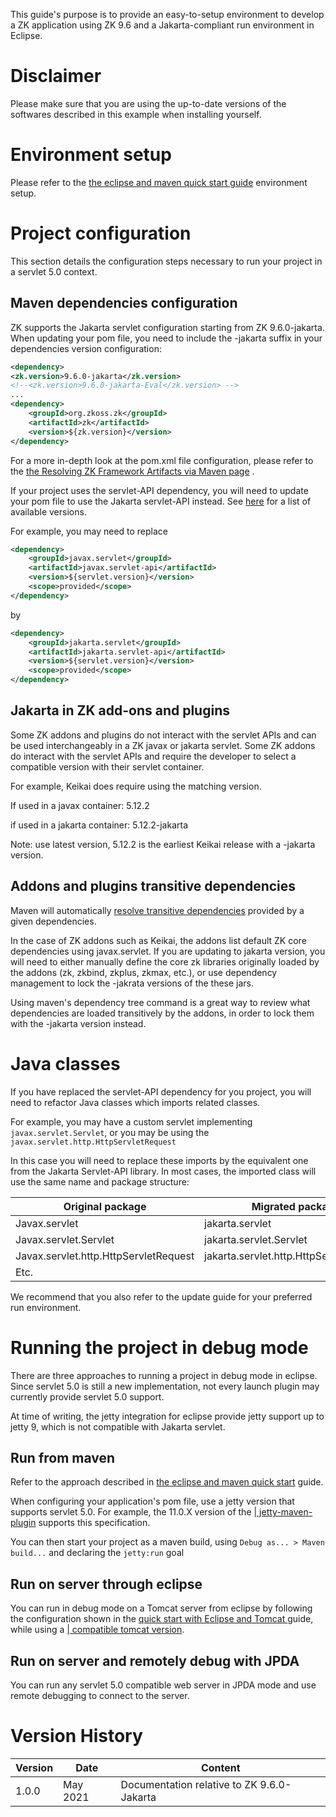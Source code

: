 This guide's purpose is to provide an easy-to-setup environment to
develop a ZK application using ZK 9.6 and a Jakarta-compliant run
environment in Eclipse.

# Disclaimer

Please make sure that you are using the up-to-date versions of the
softwares described in this example when installing yourself.

# Environment setup

Please refer to the [ the eclipse and maven quick start guide](quick_start/create_and_run_your_first_zk_application_with_eclipse_and_maven)
environment setup.

# Project configuration

This section details the configuration steps necessary to run your
project in a servlet 5.0 context.

## Maven dependencies configuration

ZK supports the Jakarta servlet configuration starting from ZK
9.6.0-jakarta. When updating your pom file, you need to include the
-jakarta suffix in your dependencies version configuration:

```xml
<dependency>
<zk.version>9.6.0-jakarta</zk.version>
<!--<zk.version>9.6.0-jakarta-Eval</zk.version> -->
...
<dependency>
    <groupId>org.zkoss.zk</groupId>
    <artifactId>zk</artifactId>
    <version>${zk.version}</version>
</dependency>
```

For a more in-depth look at the pom.xml file configuration, please refer
to the [ the Resolving ZK Framework Artifacts via Maven page](/zk_installation_guide/maven_setup)
.

If your project uses the servlet-API dependency, you will need to update
your pom file to use the Jakarta servlet-API instead. See
[here](https://mvnrepository.com/artifact/jakarta.servlet/jakarta.servlet-api)
for a list of available versions.

For example, you may need to replace

```xml
<dependency>
    <groupId>javax.servlet</groupId>
    <artifactId>javax.servlet-api</artifactId>
    <version>${servlet.version}</version>
    <scope>provided</scope>
</dependency>
```

by

```xml
<dependency>
    <groupId>jakarta.servlet</groupId>
    <artifactId>jakarta.servlet-api</artifactId>
    <version>${servlet.version}</version>
    <scope>provided</scope>
</dependency>
```

## Jakarta in ZK add-ons and plugins

Some ZK addons and plugins do not interact with the servlet APIs and can
be used interchangeably in a ZK javax or jakarta servlet. Some ZK addons
do interact with the servlet APIs and require the developer to select a
compatible version with their servlet container.

For example, Keikai does require using the matching version.

If used in a javax container: 5.12.2

if used in a jakarta container: 5.12.2-jakarta

Note: use latest version, 5.12.2 is the earliest Keikai release with a
-jakarta version.

## Addons and plugins transitive dependencies

Maven will automatically [resolve transitive dependencies](https://maven.apache.org/guides/introduction/introduction-to-dependency-mechanism.html)
provided by a given dependencies.

In the case of ZK addons such as Keikai, the addons list default ZK core
dependencies using javax.servlet. If you are updating to jakarta
version, you will need to either manually define the core zk libraries
originally loaded by the addons (zk, zkbind, zkplus, zkmax, etc.), or
use dependency management to lock the -jakrata versions of the these
jars.

Using maven's dependency tree command is a great way to review what
dependencies are loaded transitively by the addons, in order to lock
them with the -jakarta version instead.

# Java classes

If you have replaced the servlet-API dependency for you project, you
will need to refactor Java classes which imports related classes.

For example, you may have a custom servlet implementing
`javax.servlet.Servlet`, or you may be using the
`javax.servlet.http.HttpServletRequest`

In this case you will need to replace these imports by the equivalent
one from the Jakarta Servlet-API library. In most cases, the imported
class will use the same name and package structure:

| Original package                      | Migrated package                        |
|---------------------------------------|-----------------------------------------|
| Javax.servlet                         | jakarta.servlet                         |
| Javax.servlet.Servlet                 | jakarta.servlet.Servlet                 |
| Javax.servlet.http.HttpServletRequest | jakarta.servlet.http.HttpServletRequest |
| Etc.                                  |                                         |

We recommend that you also refer to the update guide for your preferred
run environment.

# Running the project in debug mode

There are three approaches to running a project in debug mode in
eclipse. Since servlet 5.0 is still a new implementation, not every
launch plugin may currently provide servlet 5.0 support.

At time of writing, the jetty integration for eclipse provide jetty
support up to jetty 9, which is not compatible with Jakarta servlet.

## Run from maven

Refer to the approach described in [ the eclipse and maven quick start](quick_start/create_and_run_your_first_zk_application_with_eclipse_and_maven)
guide.

When configuring your application's pom file, use a jetty version that
supports servlet 5.0. For example, the 11.0.X version of the [\| jetty-maven-plugin](https://mvnrepository.com/artifact/org.eclipse.jetty/jetty-maven-plugin)
supports this specification.

You can then start your project as a maven build, using
`Debug as... > Maven build...` and declaring the `jetty:run` goal

## Run on server through eclipse

You can run in debug mode on a Tomcat server from eclipse by following
the configuration shown in the [ quick start with Eclipse and Tomcat ](/zk_installation_guide/create_and_run_your_first_zk_application_with_eclipse_and_zk_studio)
guide, while using a [\| compatible tomcat version](http://tomcat.apache.org/whichversion.html).

## Run on server and remotely debug with JPDA

You can run any servlet 5.0 compatible web server in JPDA mode and use
remote debugging to connect to the server.

# Version History

| Version | Date     | Content                                    |
|---------|----------|--------------------------------------------|
| 1.0.0   | May 2021 | Documentation relative to ZK 9.6.0-Jakarta |

